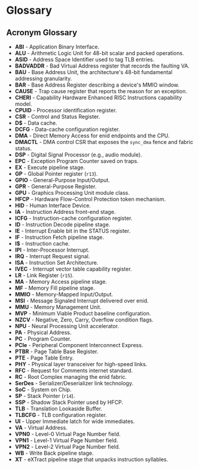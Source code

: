 # Glossary

## Acronym Glossary

- **ABI** - Application Binary Interface.
- **ALU** - Arithmetic Logic Unit for 48-bit scalar and packed operations.
- **ASID** - Address Space Identifier used to tag TLB entries.
- **BADVADDR** - Bad Virtual Address register that records the faulting VA.
- **BAU** - Base Address Unit, the architecture's 48-bit fundamental addressing granularity.
- **BAR** - Base Address Register describing a device's MMIO window.
- **CAUSE** - Trap cause register that reports the reason for an exception.
- **CHERI** - Capability Hardware Enhanced RISC Instructions capability model.
- **CPUID** - Processor identification register.
- **CSR** - Control and Status Register.
- **D$** - Data cache.
- **DCFG** - Data-cache configuration register.
- **DMA** - Direct Memory Access for enid endpoints and the CPU.
- **DMACTL** - DMA control CSR that exposes the `sync_dma` fence and fabric status.
- **DSP** - Digital Signal Processor (e.g., audio module).
- **EPC** - Exception Program Counter saved on traps.
- **EX** - Execute pipeline stage.
- **GP** - Global Pointer register (`r13`).
- **GPIO** - General-Purpose Input/Output.
- **GPR** - General-Purpose Register.
- **GPU** - Graphics Processing Unit module class.
- **HFCP** - Hardware Flow-Control Protection token mechanism.
- **HID** - Human Interface Device.
- **IA** - Instruction Address front-end stage.
- **ICFG** - Instruction-cache configuration register.
- **ID** - Instruction Decode pipeline stage.
- **IE** - Interrupt Enable bit in the STATUS register.
- **IF** - Instruction Fetch pipeline stage.
- **I$** - Instruction cache.
- **IPI** - Inter-Processor Interrupt.
- **IRQ** - Interrupt Request signal.
- **ISA** - Instruction Set Architecture.
- **IVEC** - Interrupt vector table capability register.
- **LR** - Link Register (`r15`).
- **MA** - Memory Access pipeline stage.
- **MF** - Memory Fill pipeline stage.
- **MMIO** - Memory-Mapped Input/Output.
- **MSI** - Message Signaled Interrupt delivered over enid.
- **MMU** - Memory Management Unit.
- **MVP** - Minimum Viable Product baseline configuration.
- **NZCV** - Negative, Zero, Carry, Overflow condition flags.
- **NPU** - Neural Processing Unit accelerator.
- **PA** - Physical Address.
- **PC** - Program Counter.
- **PCIe** - Peripheral Component Interconnect Express.
- **PTBR** - Page Table Base Register.
- **PTE** - Page Table Entry.
- **PHY** - Physical layer transceiver for high-speed links.
- **RFC** - Request for Comments internet standard.
- **RC** - Root Complex managing the enid fabric.
- **SerDes** - Serializer/Deserializer link technology.
- **SoC** - System on Chip.
- **SP** - Stack Pointer (`r14`).
- **SSP** - Shadow Stack Pointer used by HFCP.
- **TLB** - Translation Lookaside Buffer.
- **TLBCFG** - TLB configuration register.
- **UI** - Upper Immediate latch for wide immediates.
- **VA** - Virtual Address.
- **VPN0** - Level-0 Virtual Page Number field.
- **VPN1** - Level-1 Virtual Page Number field.
- **VPN2** - Level-2 Virtual Page Number field.
- **WB** - Write Back pipeline stage.
- **XT** - eXTract pipeline stage that unpacks instruction syllables.
